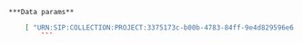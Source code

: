     ***Data params**

```json
    [ "URN:SIP:COLLECTION:PROJECT:3375173c-b00b-4783-84ff-9e4d829596e6:V1", "URN:SIP:COLLECTION:PROJECT:c9bd77b4-3a91-43c8-a556-5c011cb42296:V1" ]
        ```
